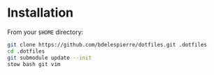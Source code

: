 # Installation

From your `$HOME` directory:

```BASH
git clone https://github.com/bdelespierre/dotfiles.git .dotfiles
cd .dotfiles
git submodule update --init
stow bash git vim
```


